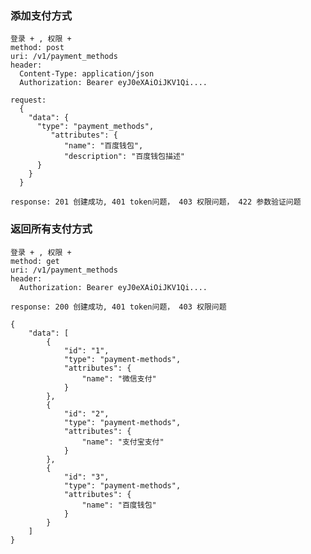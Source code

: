 ### 添加支付方式

    登录 + , 权限 +
    method: post
    uri: /v1/payment_methods
    header: 
      Content-Type: application/json
      Authorization: Bearer eyJ0eXAiOiJKV1Qi....

    request:
      {
        "data": {
          "type": "payment_methods",
             "attributes": {
                "name": "百度钱包",
                "description": "百度钱包描述"
          }
        }
      }

    response: 201 创建成功, 401 token问题， 403 权限问题， 422 参数验证问题
    
### 返回所有支付方式

    登录 + , 权限 +
    method: get
    uri: /v1/payment_methods
    header: 
      Authorization: Bearer eyJ0eXAiOiJKV1Qi....
      
    response: 200 创建成功, 401 token问题， 403 权限问题
    
    {
        "data": [
            {
                "id": "1",
                "type": "payment-methods",
                "attributes": {
                    "name": "微信支付"
                }
            },
            {
                "id": "2",
                "type": "payment-methods",
                "attributes": {
                    "name": "支付宝支付"
                }
            },
            {
                "id": "3",
                "type": "payment-methods",
                "attributes": {
                    "name": "百度钱包"
                }
            }
        ]
    }